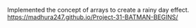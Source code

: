 Implemented the concept of arrays to create a rainy day effect.
https://madhura247.github.io/Project-31-BATMAN-BEGINS/
